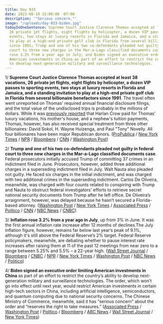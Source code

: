 ```yaml
---
title: Day 933
date: 2023-08-10 15:09:00 -07:00
description: '"Serious concern."'
image: "/uploads/day-933-biden.jpg"
todayInOneSentence: Supreme Court Justice Clarence Thomas accepted at least 38 vacations,
  26 private jet flights, eight flights by helicopter, a dozen VIP passes to sporting
  events, two stays at luxury resorts in Florida and Jamaica, and a standing invitation
  to play at a high-end private golf club in Florida from several billionaire benefactors
  since 1991; Trump and one of his two co-defendants pleaded not guilty in federal
  court to three new charges in the Mar-a-Lago classified documents case; inflation
  rose 3.2% from a year ago in July; and Biden signed an executive order limiting
  American investments in China as part of an effort to restrict the country’s ability
  to develop next-generation military and surveillance technologies.
---
```


1/ **Supreme Court Justice Clarence Thomas accepted at least 38 vacations, 26 private jet flights, eight flights by helicopter, a dozen VIP passes to sporting events, two stays at luxury resorts in Florida and Jamaica, and a standing invitation to play at a high-end private golf club in Florida from several billionaire benefactors since 1991**. The travel often went unreported on Thomas' required annual financial disclosure filings, and the total value of the undisclosed trips is probably in the millions of dollars. While it was [previously reported](https://whatthefuckjusthappenedtoday.com/2023/04/06/day-807/#1-supreme-court-justice-clarence-tho) that Harlan Crow paid for Thomas' luxury vacations, his mother's house, and a nephew's tuition payments, Thomas, however, has also received special treatment from three other billionaires: David Sokol, H. Wayne Huizenga, and Paul "Tony" Novelly. All four billionaires have been major Republican donors. ([ProPublica](https://www.propublica.org/article/clarence-thomas-other-billionaires-sokol-huizenga-novelly-supreme-court) / [New York Times](https://www.nytimes.com/2023/07/09/us/clarence-thomas-horatio-alger-association.html) / [NPR](https://www.npr.org/2023/08/10/1193162713/clarence-thomas-supreme-court-gifts-disclosure) / [Bloomberg](https://www.bloomberg.com/news/articles/2023-08-10/thomas-s-rich-pals-gave-justice-even-more-propublica-reports?sref=MIBMEEoj) / [CNN](https://www.cnn.com/2023/08/10/politics/clarence-thomas-gifts-hospitality-propublica-report/index.html) / [Washington Post](https://www.washingtonpost.com/politics/2023/08/10/more-revelations-emerge-about-billionaires-gifts-clarence-thomas/))

2/ **Trump and one of his two co-defendants pleaded not guilty in federal court to three new charges in the Mar-a-Lago classified documents case**. Federal prosecutors initially accused Trump of committing 37 crimes in an indictment filed in June. Prosecutors, however, added three additional charges in a superseding indictment filed in July. Walt Nauta also pleaded not guilty. He faced six charges in the initial indictment, and was charged with two additional crimes in the superseding indictment. Carlos De Oliveira, meanwhile, was charged with four counts related to conspiring with Trump and Nauta to obstruct federal investigators' efforts to retrieve secret national security documents from Trump after he left office. De Oliveira’s arraignment, however, was delayed because he hasn’t secured a Florida-based attorney. ([Washington Post](https://www.washingtonpost.com/national-security/2023/08/10/trump-aide-carlos-de-oliveira-arraignment/) / [New York Times](https://www.nytimes.com/2023/08/10/us/politics/trump-arraignment-documents-case.html) / [Associated Press](https://apnews.com/article/trump-classified-documents-maralago-arraignment-eaa8eed74b2de9416210cf9f2af15e65) / [Politico](https://www.politico.com/news/2023/08/10/trump-walt-nauta-00110658) / [CNN](https://www.cnn.com/2023/08/10/politics/trump-deoliveira-nauta-florida-arraignment/index.html) / [NBC News](https://www.nbcnews.com/politics/donald-trump/trump-co-defendants-head-court-classified-documents-case-rcna99068) / [CNBC](https://www.cnbc.com/2023/08/10/trump-aides-to-enter-pleas-on-new-charges-in-classified-docs-case.html))

3/ **Inflation rose 3.2% from a year ago in July**, up from 3% in June. It was the first annual inflation rate increase after 12 months of declines.The July inflation figure, however, remains far below last year’s peak of 9.1%, although it's still above the Federal Reserve’s 2% target. Federal Reserve policymakers, meanwhile, are debating whether to pause interest rate increases after raising them at 11 of the past 12 meetings from near zero to a range between 5.25% and 5.5% – a 22-year high. ([Wall Street Journal](https://www.wsj.com/articles/consumer-price-index-report-july-inflation-a4a0a670?mod=djemalertNEWS) / [Bloomberg](https://www.bloomberg.com/news/articles/2023-08-10/fed-seen-pausing-in-september-after-tame-core-inflation-report?srnd=premium&sref=MIBMEEoj) / [CNBC](https://www.cnbc.com/2023/08/10/cpi-inflation-july-2023-.html) / [NPR](https://www.npr.org/2023/08/10/1192997777/inflation-economy-consumer-prices-economy-interest-rates-gas-prices) / [New York Times](https://www.nytimes.com/live/2023/08/10/business/cpi-inflation-fed) / [Washington Post](https://www.washingtonpost.com/business/2023/08/10/cpi-inflation-up-july/) / [NBC News](https://www.nbcnews.com/business/economy/inflation-rate-july-2023-how-high-low-will-interest-rates-rise-again-rcna99015) / [Politico](https://www.politico.com/news/2023/08/10/inflation-rate-data-00110625))


4/ **Biden signed an executive order limiting American investments in China** as part of an effort to restrict the country’s ability to develop next-generation military and surveillance technologies. The order, which won’t go into effect until next year, would restrict American investments in certain high-tech sectors in China, including artificial intelligence, semiconductors, and quantum computing due to national security concerns. The Chinese Ministry of Commerce, meanwhile, said it has “serious concern” about the order and “reserves the right to take measures.” ([Associated Press](https://apnews.com/article/biden-china-investment-ai-national-security-dd6a5b138e6c7cba31468dc89f776e8d) / [Washington Post](https://www.washingtonpost.com/national-security/2023/08/09/china-ban-technology-biden-military/) / [Politico](https://www.politico.com/news/2023/08/09/biden-investment-rules-hits-chinese-chip-ai-computing-00110488) / [Bloomberg](https://www.bloomberg.com/news/articles/2023-08-09/biden-signs-narrow-china-investing-rules-as-us-seeks-better-ties?sref=MIBMEEoj) / [ABC News](https://abcnews.go.com/Politics/biden-administration-restricts-american-investments-high-tech-sectors/story?id=102138191) / [Wall Street Journal](https://www.wsj.com/articles/u-s-and-china-poised-to-drift-further-apart-after-investment-ban-1e37427d?mod=djemalertNEWS) / [New York Times](https://www.nytimes.com/2023/08/08/business/economy/biden-china-companies-restrictions.html))
